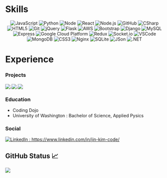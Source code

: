 # Skills
<p align="center">
   <img alt="JavaScript" src="https://img.shields.io/badge/-JavaScript-yellow?style=flat-square&logo=javascript&logoColor=gold" />
   <img alt="Python" src="https://img.shields.io/badge/-Python-3776AB?style=flat-square&logo=python&logoColor=white" />
   <img alt="Node" src="https://img.shields.io/badge/-Node-07C146?style=flat-square&logo=node.js&logoColor=white" />
   <img alt="React" src="https://img.shields.io/badge/-React-45b8d8?style=flat-square&logo=react&logoColor=white" />
   <img alt="Node.js" src="https://img.shields.io/badge/-Node.js-43853d?style=flat-square&logo=Node.js&logoColor=white" />
   <img alt="GitHub" src="https://img.shields.io/badge/-GitHub-181717?style=flat-square&logo=github&logoColor=white" />
   <img alt="CSharp" src="https://img.shields.io/badge/-CSharp-239120?style=flat-square&logo=c-sharp&logoColor=white" />
   <img alt="HTML5" src="https://img.shields.io/badge/-HTML5-e34f26?style=flat-square&logo=html5&logoColor=white" />
   <img alt="Git" src="https://img.shields.io/badge/-Git-f05032?style=flat-square&logo=git&logoColor=white" />
   <img alt="jQuery" src="https://img.shields.io/badge/-jQuery-0769AD?style=for&logo=jquery&logoColor=white" />
   <img alt="Flask" src="https://img.shields.io/badge/-Flask-000000?style=for&logo=flask&logoColor=white" />
   
   <img alt="AWS" src="http://img.shields.io/badge/-Amazon_Web_Services-232F3E?style=flat-square&logo=amazon-aws&logoColor=gold" />
   <img alt="Bootstrap" src="http://img.shields.io/badge/-Bootstrap-7952B3?style=flat-square&logo=bootstrap&logoColor=white" />
   <img alt="Django" src="http://img.shields.io/badge/-Django-092e20?style=flat-square&logo=django&logoColor=white" />
   <img alt="MySQL" src="https://img.shields.io/badge/-MySQL-4479A1?style=flat-square&logo=mysql&logoColor=white" />
   <img alt="Express" src="https://img.shields.io/badge/-Express-000000?style=flat-square&logo=express&logoColor=white" />
   <img alt="Google Cloud Platform" src="https://img.shields.io/badge/-Google_Cloud_Platform-1a73e8?style=flat-square&logo=google-cloud&logoColor=white" />
   <img alt="Redux" src="https://img.shields.io/badge/-Redux-764abc?style=flat-square&logo=redux&logoColor=white" />
   <img alt="Socket.io" src="https://img.shields.io/badge/-Socket.io-010101?style=flat-square&logo=socket.io&logoColor=white" />
   <img alt="VSCode" src="https://img.shields.io/badge/-Visual Studio Code-007acc?style=flat-square&logo=visual-studio-code&logoColor=white" />
   
   <img alt="MongoDB" src="https://img.shields.io/badge/-MongoDB-13aa52?style=flat-square&logo=mongodb&logoColor=white" />
   <img alt="CSS3" src="https://img.shields.io/badge/-CSS3-1572B6?style=for&logo=css3&logoColor=white" />
   <img alt="Nginx" src="https://img.shields.io/badge/-Nginx-269539?style=for&logo=nginx&logoColor=white" />
   <img alt="SQLite" src="https://img.shields.io/badge/-SQLite-003B57?style=for&logo=sqlite&logoColor=white" />
   <img alt="JSon" src="https://img.shields.io/badge/-JSON-000000?style=for&logo=json&logoColor=white" />
   <img alt=".NET" src="https://img.shields.io/badge/-.NET-512bd4?style=for&logo=.net&logoColor=white" />
</p>

# Experience
### Projects
<a href="https://github.com/kimjin-012/Musify">
  <img align="center" src="https://github-readme-stats.vercel.app/api/pin/?username=kimjin-012&repo=Musify&theme=vision-friendly-dark" />
</a>
<a href="https://github.com/kimjin-012/event-planner">
  <img align="center" src="https://github-readme-stats.vercel.app/api/pin/?username=kimjin-012&repo=event-planner&theme=vision-friendly-dark" />
</a>
<a href="https://github.com/kimjin-012/share-tracker">
  <img align="center" src="https://github-readme-stats.vercel.app/api/pin/?username=kimjin-012&repo=share-tracker&theme=vision-friendly-dark" />
</a>

### Education
- Coding Dojo
- University of Washington : Bachelor of Science, Applied Pysics

### Social
<p align="left">
	<a href="https://www.linkedin.com/in/jin-kim-code/"><img src="https://img.shields.io/badge/LinkedIn--_.svg?style=social&logo=linkedin" alt="LinkedIn"> : https://www.linkedin.com/in/jin-kim-code/</a>
</p>

## GitHub Status &#x1f4c8;
<a href="https://github.com/kimjin-012/kimjin-012">
  <img align="center" src="https://github-readme-stats.vercel.app/api/top-langs/?username=kimjin-012&show_icons=true&count_private=true&title_color=ffffff&text_color=c9cacc&icon_color=2bbc8a&bg_color=1d1f21&include_all_commits=true&layout=compact" />
</a>
<br/>
<a href="https://github.com/kimjin-012/kimjin-012">
  <img align="center" src="https://github-readme-stats.vercel.app/api?username=kimjin-012&show_icons=true&line_height=27&count_private=true&title_color=ffffff&text_color=c9cacc&icon_color=2bbc8a&bg_color=1d1f21&include_all_commits=true" alt="" />
</a>
